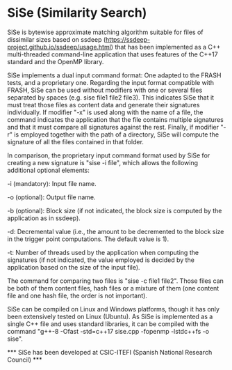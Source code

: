 # SiSe (Similarity Search)

SiSe is bytewise approximate matching algorithm suitable for files of dissimilar sizes based on ssdeep (https://ssdeep-project.github.io/ssdeep/usage.html) that has been implemented as a C++ multi-threaded command-line application that uses features of the C++17 standard and the OpenMP library. 

SiSe implements a dual input command format: One adapted to the FRASH tests, and a proprietary one. Regarding the input format compatible with FRASH, SiSe can be used without modifiers with one or several files separated by spaces (e.g. sise file1 file2 file3). This indicates SiSe that it must treat those files as content data and generate their signatures individually. If modifier "-x" is used along with the name of a file, the command indicates the application that the file contains multiple signatures and that it must compare all signatures against the rest. Finally, if modifier "-r" is employed together with the path of a directory, SiSe will compute the signature of all the files contained in that folder.

In comparison, the proprietary input command format used by SiSe for creating a new signature is "sise -i file", which allows the following additional optional elements:

-i (mandatory): Input file name.

-o (optional): Output file name.

-b (optional): Block size (if not indicated, the block size is computed by the application as in ssdeep).

-d: Decremental value (i.e., the amount to be decremented to the block size in the trigger point computations. The default value is 1).

-t: Number of threads used by the application when computing the signatures (if not indicated, the value employed is decided by the application based on the size of the input file).

The command for comparing two files is "sise -c file1 file2". Those files can be both of them content files, hash files or a mixture of them (one content file and one hash file, the order is not important).

SiSe can be compiled on Linux and Windows platforms, though it has only been extensively tested on Linux (Ubuntu). As SiSe is implemented as a single C++ file and uses standard libraries, it can be compiled with the command "g++-8 -Ofast -std=c++17 sise.cpp -fopenmp -lstdc++fs -o sise".

*** SiSe has been developed at CSIC-ITEFI (Spanish National Research Council) ***
